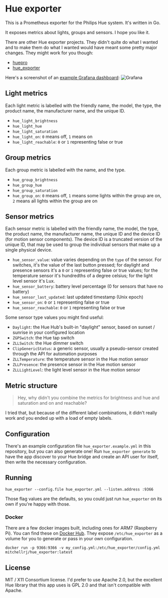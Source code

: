 # Hue exporter

This is a Prometheus exporter for the Philips Hue system. It's written in Go.

It exposes metrics about lights, groups and sensors. I hope you like it.

There are other Hue exporter projects. They didn't quite do what I wanted and to make them do what I wanted would have meant some pretty major changes. They might work for you though:

* [huepro](https://github.com/stevenbower/huepro)
* [hue_exporter](https://github.com/nilsding/hue_exporter)

Here's a screenshot of an [example Grafana dashboard](docs/grafana.json):
![Grafana](https://raw.githubusercontent.com/mitchellrj/hue_exporter/master/docs/grafana.png)

## Light metrics

Each light metric is labelled with the friendly name, the model, the type, the product name, the manufacturer name, and the unique ID.

* `hue_light_brightness`
* `hue_light_hue`
* `hue_light_saturation`
* `hue_light_on`: `0` means off, `1` means on
* `hue_light_reachable`: `0` or `1` representing false or true

## Group metrics

Each group metric is labelled with the name, and the type.

* `hue_group_brightness`
* `hue_group_hue`
* `hue_group_saturation`
* `hue_group_on`: `0` means off, `1` means some lights within the group are on, `2` means all lights within the group are on

## Sensor metrics

Each sensor metric is labelled with the friendly name, the model, the type, the product name, the manufacturer name, the unique ID and the device ID (for motion sensor components). The device ID is a truncated version of the unique ID, that may be used to group the individual sensors that make up a single physical device.

* `hue_sensor_value`: value varies depending on the `type` of the sensor. For switches, it's the value of the last button pressed; for daylight and presence sensors it's a `0` or `1` representing false or true values; for the temperature sensor it's hundredths of a degree celsius; for the light level sensor it's Lux.
* `hue_sensor_battery`: battery level percentage (0 for sensors that have no battery)
* `hue_sensor_last_updated`: last updated timestamp (Unix epoch)
* `hue_sensor_on`: `0` or `1` representing false or true
* `hue_sensor_reachable`: `0` or `1` representing false or true

Some sensor type values you might find useful:

* `Daylight`: the Hue Hub's built-in "daylight" sensor, based on sunset / sunrise in your configured location
* `ZGPSwitch`: the Hue tap switch
* `ZLLSwitch`: the Hue dimmer switch
* `ClipGenericStatus`: a generic sensor, usually a pseudo-sensor created through the API for automation purposes
* `ZLLTemperature`: the temperature sensor in the Hue motion sensor
* `ZLLPresence`: the presence sensor in the Hue motion sensor
* `ZLLLightLevel`: the light level sensor in the Hue motion sensor

## Metric structure

> Hey, why didn't you combine the metrics for brightness and hue and saturation and on and reachable?

I tried that, but because of the different label combinations, it didn't really work and you ended up with a load of empty labels.

## Configuration

There's an example configuration file `hue_exporter.example.yml` in this repository, but you can also generate one! Run `hue_exporter generate` to have the app discover to your Hue bridge and create an API user for itself, then write the necessary configuration.

## Running

```
hue_exporter --config.file hue_exporter.yml --listen.address :9366
```

Those flag values are the defaults, so you could just run `hue_exporter` on its own if you're happy with those.

### Docker

There are a few docker images built, including ones for ARM7 (Raspberry Pi). You can find these on [Docker Hub](https://hub.docker.com/r/mitchellrj/hue_exporter). They expose `/etc/hue_exporter` as a volume for you to generate or pass in your own configuration.

```
docker run -p 9366:9366 -v my_config.yml:/etc/hue_exporter/config.yml mitchellrj/hue_exporter:latest
```

## License

MIT / X11 Consortium license. I'd prefer to use Apache 2.0, but the excellent Hue library that this app uses is GPL 2.0 and that isn't compatible with Apache.
